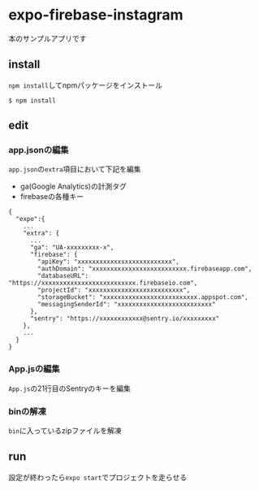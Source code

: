 # expo-firebase-instagram
本のサンプルアプリです

## install
`npm install`してnpmパッケージをインストール

```
$ npm install
```

## edit

### app.jsonの編集
`app.json`の`extra`項目において下記を編集  
* ga(Google Analytics)の計測タグ
* firebaseの各種キー

```
{
  "expo":{
    ...
    "extra": {
      ...
      "ga": "UA-xxxxxxxxx-x",
      "firebase": {
        "apiKey": "xxxxxxxxxxxxxxxxxxxxxxxxxx",
        "authDomain": "xxxxxxxxxxxxxxxxxxxxxxxxxx.firebaseapp.com",
        "databaseURL": "https://xxxxxxxxxxxxxxxxxxxxxxxxxx.firebaseio.com",
        "projectId": "xxxxxxxxxxxxxxxxxxxxxxxxxx",
        "storageBucket": "xxxxxxxxxxxxxxxxxxxxxxxxxx.appspot.com",
        "messagingSenderId": "xxxxxxxxxxxxxxxxxxxxxxxxxx"
      },
      "sentry": "https://xxxxxxxxxxxx@sentry.io/xxxxxxxxx"
    },
    ...
  }
}
```

### App.jsの編集
`App.js`の21行目のSentryのキーを編集

### binの解凍
`bin`に入っているzipファイルを解凍

## run
設定が終わったら`expo start`でプロジェクトを走らせる
